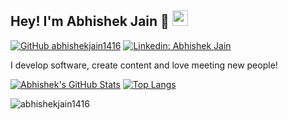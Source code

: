 ## Hey! I'm Abhishek Jain 👋 <img src="https://media.giphy.com/media/hvRJCLFzcasrR4ia7z/giphy.gif" width="25px">

[![GitHub abhishekjain1416](https://img.shields.io/github/followers/abhishekjain1416?label=follow&style=social)](https://github.com/abhishekjain1416)
[![Linkedin: Abhishek Jain](https://img.shields.io/badge/-Abhishek%20Jain-blue?style=flat-square&logo=Linkedin&logoColor=white&link=https://www.linkedin.com/in/abhishekjain1416/)](https://www.linkedin.com/in/abhishekjain1416/)

I develop software, create content and love meeting new people!


[![Abhishek's GitHub Stats](https://github-readme-stats.vercel.app/api?username=abhishekjain1416&count_private=true&show_icons=true)](https://github.com/vermakhushboo/github-readme-stats)
[![Top Langs](https://github-readme-stats.vercel.app/api/top-langs/?username=abhishekjain1416&layout=compact)](https://github.com/abhishekjain1416/github-readme-stats)

<p><img align="center" src="https://github-readme-streak-stats.herokuapp.com/?user=abhishekjain1416" alt="abhishekjain1416" /></p>

<!--
**abhishekjain1416/abhishekjain1416** is a ✨ _special_ ✨ repository because its `README.md` (this file) appears on your GitHub profile.

Here are some ideas to get you started:

- 🔭 I’m currently working on ...
- 🌱 I’m currently learning ...
- 👯 I’m looking to collaborate on ...
- 🤔 I’m looking for help with ...
- 💬 Ask me about ...
- 📫 How to reach me: ...
- 😄 Pronouns: ...
- ⚡ Fun fact: ...
-->

